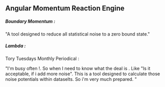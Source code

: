 ## Angular Momentum Reaction Engine

##### Boundary Momentum : 

"A tool designed to reduce all statistical noise to a zero bound state."

##### Lambda : 

Tory Tuesdays Monthly Periodical : 

"I'm busy often !. So when I need to know what the deal is . Like "Is it acceptable, if i add more noise". This is a tool designed to calculate those noise potentials within dataselts. So i'm very much prepared. "
